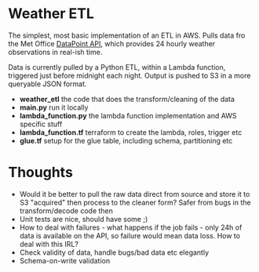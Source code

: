 # Weather ETL

The simplest, most basic implementation of an ETL in AWS.  Pulls data fro the Met Office
[DataPoint API](https://www.metoffice.gov.uk/services/data/datapoint), 
which provides 24 hourly weather observations in real-ish time.

Data is currently pulled by a Python ETL, within a Lambda function, triggered just 
before midnight each night.  Output is pushed to S3 in a more queryable JSON format.

* **weather_etl** the code that does the transform/cleaning of the data
* **main.py** run it locally
* **lambda_function.py** the lambda function implementation and AWS specific stuff
* **lambda_function.tf** terraform to create the lambda, roles, trigger etc
* **glue.tf** setup for the glue table, including schema, partitioning etc

# Thoughts

* Would it be better to pull the raw data direct from source and store it to S3 "acquired" then process to the cleaner form?  Safer from bugs in the transform/decode code then
* Unit tests are nice, should have some ;)
* How to deal with failures - what happens if the job fails - only 24h of data is available on the API, so failure would mean data loss.  How to deal with this IRL?
* Check validity of data, handle bugs/bad data etc elegantly
* Schema-on-write validation